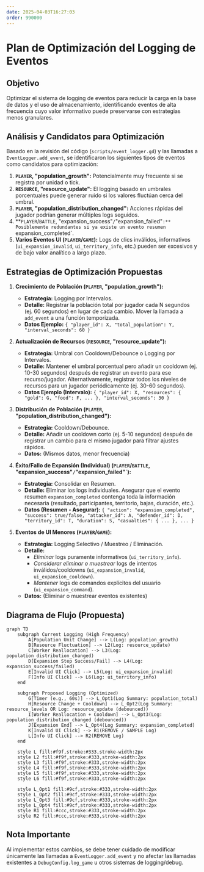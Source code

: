 ```yaml
---
date: 2025-04-03T16:27:03
order: 990000
---
```

# Plan de Optimización del Logging de Eventos

## Objetivo

Optimizar el sistema de logging de eventos para reducir la carga en la base de datos y el uso de almacenamiento, identificando eventos de alta frecuencia cuyo valor informativo puede preservarse con estrategias menos granulares.

## Análisis y Candidatos para Optimización

Basado en la revisión del código (`scripts/event_logger.gd`) y las llamadas a `EventLogger.add_event`, se identificaron los siguientes tipos de eventos como candidatos para optimización:

1.  **`PLAYER`, "population_growth":** Potencialmente muy frecuente si se registra por unidad o tick.
2.  **`RESOURCE`, "resource_update":** El logging basado en umbrales porcentuales puede generar ruido si los valores fluctúan cerca del umbral.
3.  **`PLAYER`, "population_distribution_changed":** Acciones rápidas del jugador podrían generar múltiples logs seguidos.
4.  **`PLAYER`/`BATTLE`, "expansion_success"`/`"expansion_failed"`:** Posiblemente redundantes si ya existe un evento resumen `expansion_completed`.
5.  **Varios Eventos UI (`PLAYER`/`GAME`):** Logs de clics inválidos, informativos (`ui_expansion_invalid`, `ui_territory_info`, etc.) pueden ser excesivos y de bajo valor analítico a largo plazo.

## Estrategias de Optimización Propuestas

1.  **Crecimiento de Población (`PLAYER`, "population_growth"):**
    *   **Estrategia:** Logging por Intervalos.
    *   **Detalle:** Registrar la población total por jugador cada N segundos (ej. 60 segundos) en lugar de cada cambio. Mover la llamada a `add_event` a una función temporizada.
    *   **Datos Ejemplo:** `{ "player_id": X, "total_population": Y, "interval_seconds": 60 }`

2.  **Actualización de Recursos (`RESOURCE`, "resource_update"):**
    *   **Estrategia:** Umbral con Cooldown/Debounce o Logging por Intervalos.
    *   **Detalle:** Mantener el umbral porcentual pero añadir un cooldown (ej. 10-30 segundos) después de registrar un evento para ese recurso/jugador. Alternativamente, registrar todos los niveles de recursos para un jugador periódicamente (ej. 30-60 segundos).
    *   **Datos Ejemplo (Intervalo):** `{ "player_id": X, "resources": { "gold": G, "food": F, ... }, "interval_seconds": 30 }`

3.  **Distribución de Población (`PLAYER`, "population_distribution_changed"):**
    *   **Estrategia:** Cooldown/Debounce.
    *   **Detalle:** Añadir un cooldown corto (ej. 5-10 segundos) después de registrar un cambio para el mismo jugador para filtrar ajustes rápidos.
    *   **Datos:** (Mismos datos, menor frecuencia)

4.  **Éxito/Fallo de Expansión (Individual) (`PLAYER`/`BATTLE`, "expansion_success"`/`"expansion_failed"`):**
    *   **Estrategia:** Consolidar en Resumen.
    *   **Detalle:** Eliminar los logs individuales. Asegurar que el evento resumen `expansion_completed` contenga toda la información necesaria (resultado, participantes, territorio, bajas, duración, etc.).
    *   **Datos (Resumen - Asegurar):** `{ "action": "expansion_completed", "success": true/false, "attacker_id": A, "defender_id": D, "territory_id": T, "duration": S, "casualties": { ... }, ... }`

5.  **Eventos de UI Menores (`PLAYER`/`GAME`):**
    *   **Estrategia:** Logging Selectivo / Muestreo / Eliminación.
    *   **Detalle:**
        *   *Eliminar* logs puramente informativos (`ui_territory_info`).
        *   *Considerar eliminar o muestrear* logs de intentos inválidos/cooldowns (`ui_expansion_invalid`, `ui_expansion_cooldown`).
        *   *Mantener* logs de comandos explícitos del usuario (`ui_expansion_command`).
    *   **Datos:** (Eliminar o muestrear eventos existentes)

## Diagrama de Flujo (Propuesta)

```mermaid
graph TD
    subgraph Current Logging (High Frequency)
        A[Population Unit Change] --> L(Log: population_growth)
        B[Resource Fluctuation] --> L2(Log: resource_update)
        C[Worker Reallocation] --> L3(Log: population_distribution_changed)
        D[Expansion Step Success/Fail] --> L4(Log: expansion_success/failed)
        E[Invalid UI Click] --> L5(Log: ui_expansion_invalid)
        F[Info UI Click] --> L6(Log: ui_territory_info)
    end

    subgraph Proposed Logging (Optimized)
        G[Timer (e.g., 60s)] --> L_Opt1(Log Summary: population_total)
        H[Resource Change + Cooldown] --> L_Opt2(Log Summary: resource_levels OR Log: resource_update (debounced))
        I[Worker Reallocation + Cooldown] --> L_Opt3(Log: population_distribution_changed (debounced))
        J[Expansion End] --> L_Opt4(Log Summary: expansion_completed)
        K[Invalid UI Click] --> R1(REMOVE / SAMPLE Log)
        L[Info UI Click] --> R2(REMOVE Log)
    end

    style L fill:#f9f,stroke:#333,stroke-width:2px
    style L2 fill:#f9f,stroke:#333,stroke-width:2px
    style L3 fill:#f9f,stroke:#333,stroke-width:2px
    style L4 fill:#f9f,stroke:#333,stroke-width:2px
    style L5 fill:#f9f,stroke:#333,stroke-width:2px
    style L6 fill:#f9f,stroke:#333,stroke-width:2px

    style L_Opt1 fill:#9cf,stroke:#333,stroke-width:2px
    style L_Opt2 fill:#9cf,stroke:#333,stroke-width:2px
    style L_Opt3 fill:#9cf,stroke:#333,stroke-width:2px
    style L_Opt4 fill:#9cf,stroke:#333,stroke-width:2px
    style R1 fill:#ccc,stroke:#333,stroke-width:2px
    style R2 fill:#ccc,stroke:#333,stroke-width:2px

```

## Nota Importante

Al implementar estos cambios, se debe tener cuidado de modificar únicamente las llamadas a `EventLogger.add_event` y no afectar las llamadas existentes a `DebugConfig.log_game` u otros sistemas de logging/debug.